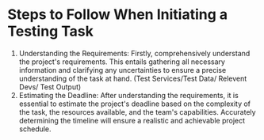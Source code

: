 # Steps to Follow When Initiating a Testing Task

1. Understanding the Requirements:
Firstly, comprehensively understand the project's requirements. This entails gathering all necessary information and clarifying any uncertainties to ensure a precise understanding of the task at hand. (Test Services/Test Data/ Relevent Devs/ Test Output)
 
2. Estimating the Deadline:
After understanding the requirements, it is essential to estimate the project's deadline based on the complexity of the task, the resources available, and the team's capabilities. Accurately determining the timeline will ensure a realistic and achievable project schedule.
